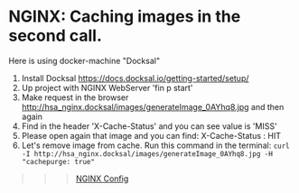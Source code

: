 # NGINX: Caching images in the second call.

Here is using docker-machine "Docksal"

1. Install Docksal https://docs.docksal.io/getting-started/setup/
2. Up project with NGINX WebServer 'fin p start'
3. Make request in the browser http://hsa_nginx.docksal/images/generateImage_0AYhq8.jpg and then again
4. Find in the header 'X-Cache-Status' and you can see value is 'MISS'
5. Please open again that image and you can find: X-Cache-Status : HIT
6. Let's remove image from cache. Run this command in the terminal: 
   `curl -I http://hsa_nginx.docksal/images/generateImage_0AYhq8.jpg -H "cachepurge: true"`


>>> [NGINX Config](./.docksal/etc/nginx/vhosts.conf)